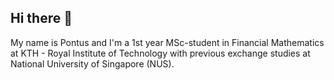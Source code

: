 ## Hi there 👋

My name is Pontus and I'm a 1st year MSc-student in Financial Mathematics at KTH - Royal Institute of Technology with previous exchange studies at National University of Singapore (NUS).
